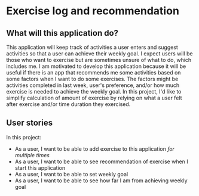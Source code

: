 # Exercise log and recommendation

## What will this application do?

This application will keep track of activities a user enters and suggest activities so that a user can achieve their weekly goal. I expect users will be those who want to exercise but are sometimes unsure of what to do, which includes me. I am motivated to develop this application because it will be useful if there is an app that recommends me some activities based on some factors when I want to do some exercises. The factors might be activities completed in last week, user's preference, and/or how much exercise is needed to achieve the weekly goal. In this project, I'd like to simplify calculation of amount of exercise by relying on what a user felt after exercise and/or time duration they exercised. 

## User stories

In this project:

- As a user, I want to be able to add exercise to this application *for multiple times*
- As a user, I want to be able to see recommendation of exercise when I start this application
- As a user, I want to be able to set weekly goal
- As a user, I want to be able to see how far I am from achieving weekly goal
